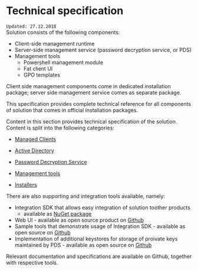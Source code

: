 ﻿# Technical specification
`Updated: 27.12.2018`  
Solution consists of the following components:
* Client-side management runtime
* Server-side management service (password decryption service, or PDS)
* Management tools
  * Powershell management module
  * Fat client UI
  * GPO templates

Client side management components come in dedicated installation package; server side management service comes as separate package.

This specification provides complete technical reference for all components of solution that comes in official installation packages.

Content in this section provides technical specification of the solution. Content is split into the following categories:  
* [Managed Clients][1]  
* [Active Directory][2]  
* [Password Decryption Service][3]  
* [Management tools][4]  
* [Installers][5]

  [1]: Specification/Managed-Clients.md
  [2]: Specification/Active-Directory.md
  [3]: Specification/Password-Decryption-Service.md
  [4]: Specification/Management-Tools.md
  [5]: Specification/Installers.md

There are also supporting and integration tools available, namely:
* Integration SDK that allows easy integration of solution toother products
  * available as [NuGet package](https://www.nuget.org/packages/Greycorbel.AdmPwd-E.PDSWrapper/)
* Web UI - available as open source product on [Github](https://github.com/GreyCorbel/admpwd-e/tree/master/Clients/WebUI)
* Sample tools that demonstrate usage of Integration SDK - available as open source on [Github](https://github.com/GreyCorbel/admpwd-e/tree/master/Clients)
* Implementation of additional keystores for storage of proivate keys maintained by PDS - available as open source on [Github](https://github.com/GreyCorbel/admpwd-e/tree/master/KeyStores)

Relevant documentation and specifications are available on Github, together with respective tools.
 
